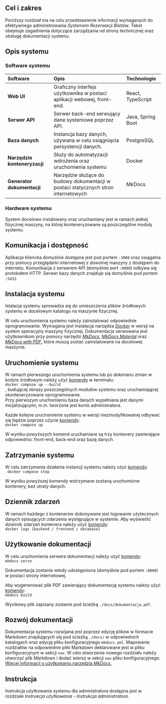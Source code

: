 ## Cel i zakres
Poniższy rozdział ma na celu przedstawienie informacji wymaganych do efektywnego administrowania *Systemem Rezerwacji Biletów*. Tekst obejmuje zagadnienia dotyczące zarządzania od strony technicznej oraz obsługę dokumentacji systemu. 

## Opis systemu

### Software systemu
| __Software__              | Opis                       | Technologie
| :----------------------| :--------------------------| :--------------------------  
| __Web UI__             | Graficzny interfejs użytkownika w postaci aplikacji webowej, front-end.     | React, TypeScript
| __Serwer API__         | Serwer back-end serwujący dane systemowe poprzez API.                       | Java, Spring Boot  
| __Baza danych__        | Instancja bazy danych, używana w celu osiągnięcia persystencji danych.      | PostgreSQL  
| __Narzędzie konteneryzacji__   | Służy do automatyzacji wdrożenia oraz uruchomienia systemu          | Docker
| __Generator dokumentacji__     | Narzędzie służące do budowy dokumentacji w postaci statycznych stron internetowych   | MkDocs 

### Hardware systemu
System docelowo instalowany oraz uruchamiany jest w ramach jednej fizycznej maszyny, na której konteneryzowane są poszczególne moduły systemu.

## Komunikacja i dostępność
Aplikacja kliencka domyślnie dostępna jest pod portem `:3000` oraz osiągalna przy pomocy przeglądarki internetowej z dowolnej maszyny z dostępem do internetu. Komunikacja z serwerem API (domyślnie port `:8080`) odbywa się protokołem HTTP. Serwer bazy danych znajduje się domyślnie pod portem `:5432`.

## Instalacja systemu
Istalacja systemu sprowadza się do umieszczenia plików źródłowych systemu w docelowym katalogu na maszynie fizycznej.

W celu uruchomienia systemu należy zainstalować odpowiednie oprogramowanie. Wymagana jest instalacja narzędza [*Docker*](https://www.docker.com/) w wersji na system operacyjny maszyny fizycznej. Dokumentacja serwowana jest użytkownikom przy pomocy narzędzi [*MkDocs*](https://pypi.org/project/mkdocs/), [*MkDocs Material*](https://pypi.org/project/mkdocs-material/) oraz [*MkDocs with PDF*](https://pypi.org/project/mkdocs-with-pdf/), które muszą zostać zainstalowane na docelowej maszynie.

## Uruchomienie systemu
W ramach pierwszego uruchomienia systemu lub po dokonanu zmian w kodzie źródłowym należy użyć [komendy](https://docs.docker.com/reference/cli/docker/compose/up/) w terminalu:  
` docker compose up --build `  
, budującej obrazy poszczególnych modułów systemu oraz uruchamiającej skonteneryzowane oprogramowanie.   
Przy pierwszym uruchomieniu baza danych wypełniana jest danymi inicjalizującymi, m.in. tworzone jest konto administratora.

Każde kolejne uruchomienie systemu w wersji niezmodyfikowanej odbywać się będzie poprzez użycie [komendy](https://docs.docker.com/reference/cli/docker/compose/up/):  
` docker compose up `

W wyniku powyższych komend uruchamiane są trzy kontenery zawierające odpowiednio: front-end, back-end oraz bazę danych.

## Zatrzymanie systemu
W celu zatrzymania działania instancji systemu należy użyć [komendy](https://docs.docker.com/reference/cli/docker/compose/stop/):   
` docker compose stop`

W wyniku powyższej komendy wstrzymane zostaną uruchomione kontenery, bez utraty danych.

## Dziennik zdarzeń
W ramach każdego z kontenerów dokonywane jest logowanie użytecznych danych opisujących zdarzenia występujące w systemie. Aby wyświetlić dziennik zdarzeń kontenera należy użyć [komendy](https://docs.docker.com/reference/cli/docker/container/logs/):   
` docker logs {backend / frontend / database} `

## Użytkowanie dokumentacji
W celu uruchomienia serwera dokumentacji należy użyć [komendy](https://www.mkdocs.org/user-guide/cli/#mkdocs-serve):   
` mkdocs serve `

Dokumentacja zostanie wtedy udostępniona (domyślnie pod portem `:8000`) w postaci strony internetowej.

Aby wygenerować plik PDF zawierający dokumentację systemu należy użyć [komendy](https://www.mkdocs.org/user-guide/cli/#mkdocs-build):   
` mkdocs build `

Wynikowy plik zapisany zostanie pod ścieżką `./docs/dokumentacja.pdf`.

## Rozwój dokumentacji
Dokumentacja systemu rozwijana jest poprzez edycję plików w formacie Markdown znajdujących się pod ścieżką `./docs/` w odpowiednich katalogach oraz edycję pliku konfiguracyjnego `mkdocs.yml`. Mapowanie rozdziałów na odpowiednie pliki Markdown deklarowane jest w pliku konfiguracyjnym w sekcji `nav`. W celu stworzenia nowego rozdziału należy utworzyć plik Markdown i dodać wiersz w sekcji `nav` pliku konfiguracyjnego. [Więcej informacji o użytkowaniu narzędzia *MkDocs*.](https://www.mkdocs.org/user-guide/)

## Instrukcja
Instrukcja użytkowania systemu dla administratora dostępna jest w rozdziale *Instrukcja użytkowania - Instrukcja administratora*.
